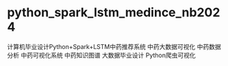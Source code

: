 # python_spark_lstm_medince_nb2024
计算机毕业设计Python+Spark+LSTM中药推荐系统 中药大数据可视化 中药数据分析 中药可视化系统 中药知识图谱 大数据毕业设计 Python爬虫可视化
